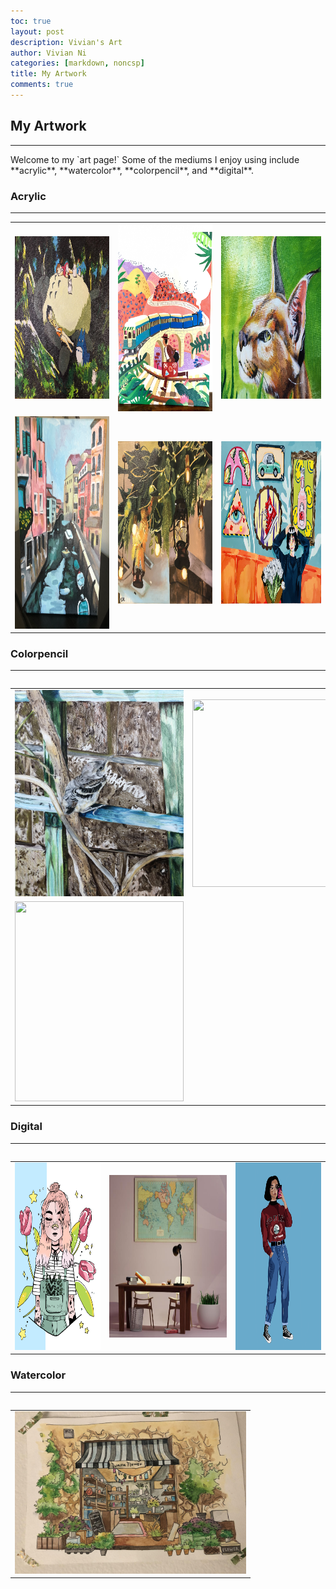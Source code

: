 ```yaml
---
toc: true
layout: post
description: Vivian's Art
author: Vivian Ni
categories: [markdown, noncsp]
title: My Artwork
comments: true
---
```

## My Artwork
<hr>
Welcome to my `art page!` Some of the mediums I enjoy using include **acrylic**, **watercolor**, **colorpencil**, and **digital**.

<h3>Acrylic</h3>
<hr>
<table>
    <tr>
        <td><img src ="https://github.com/vivianknee/FastPages/blob/master/images/acrylic.jpg?raw=true" width="350" height="260"></td>
        <td><img src="https://github.com/vivianknee/FastPages/blob/master/images/acrylic2.jpg?raw=true" width="270" height="300"></td>
        <td><img src="https://github.com/vivianknee/FastPages/blob/master/images/acrylic3.jpg?raw=true" width="370" height="260"></td>
    <tr>
    <tr>
        <td><img src="https://github.com/vivianknee/FastPages/blob/master/images/acrylic4.PNG?raw=true" width="250" height="340"></td>
        <td><img src="https://github.com/vivianknee/FastPages/blob/master/images/acrylic5.jpg?raw=true" width="350" height="260"></td>
        <td><img src="https://github.com/vivianknee/FastPages/blob/master/images/acrylic6.jpg?raw=true" width="370" height="260"></td>
    <tr>
<table>

<h3>Colorpencil</h3>
<hr>
<table>
    <tr>
        <td><img src ="https://github.com/vivianknee/FastPages/blob/master/images/colorpencil.jpg?raw=true" width="270" height="330"></td>
        <td><img src="https://github.com/vivianknee/FastPages/blob/master/images/colorpencil2.jpg?raw=true" width="320" height="300"></td>
        <td><img src="https://github.com/vivianknee/FastPages/blob/master/images/colorpencil3.jpg?raw=true" width="300" height="320"></td>
    <tr>
    <tr>
         <td><img src="https://github.com/vivianknee/FastPages/blob/master/images/colorpencil4.jpg?raw=true" width="270" height="320"></td>
    <tr>
<table>

<h3>Digital</h3>
<hr>
<table>
    <tr>
        <td><img src ="https://github.com/vivianknee/FastPages/blob/master/images/digital.PNG?raw=true" width="270" height="300"></td>
        <td><img src="https://github.com/vivianknee/FastPages/blob/master/images/digital3.PNG?raw=true" width="370" height="260"></td>
        <td><img src="https://github.com/vivianknee/FastPages/blob/master/images/digital2.png?raw=true" width="270" height="300"></td>
    <tr>
<table>

<h3>Watercolor</h3>
<hr>
<table>
    <tr>
        <td><img src ="https://github.com/vivianknee/FastPages/blob/master/images/watercolor.jpg?raw=true" width="370" height="260"></td>
    <tr>
<table>